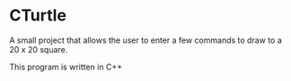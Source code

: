 # CTurtle
A small project that allows the user to enter a few commands to draw to a 20 x 20 square.


This program is written in C++
